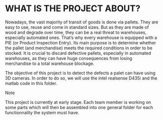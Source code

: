 # WHAT IS THE PROJECT ABOUT?
Nowadays, the vast majority of transit of goods is done via pallets. They are easy to use, reuse and come in standard sizes. But as they are made of wood and degrade over time, they can be a real threat to warehouses, especially automated ones. 
That’s why every warehouse is equipped with a PIE (or Product Inspection Entry). Its main purpose is to determine whether the pallet (and merchandise) meets the required conditions in order to be stocked. It is crucial to discard defective pallets, especially in automated warehouses, as they can have huge consequences from losing merchandise to a total warehouse blockage.

The objective of this project is to detect the defects a palet can have using 3D cameras. In order to do so, we will use the intel realsense D435i and the matlab code in this folder. 

> [!NOTE]
> This project is currently at early stage. Each team member is working on some parts which will then be assembled into one general folder for each functionnality the system must have.

